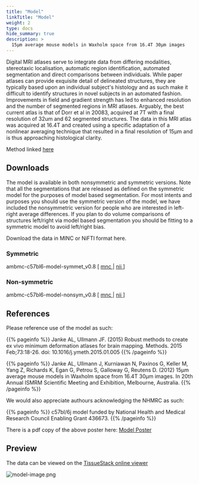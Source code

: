 ```yaml
---
title: "Model"
linkTitle: "Model"
weight: 2
type: docs
hide_summary: true
description: >
  15μm average mouse models in Waxholm space from 16.4T 30μm images
---
```


Digital MRI atlases serve to integrate data from differing modalities, stereotaxic localisation, automatic region identification, automated segmentation and direct comparisons between individuals. While paper atlases can provide exquisite detail of delineated structures, they are typically based upon an individual subject's histology and as such make it difficult to identify structures in novel subjects in an automated fashion. Improvements in field and gradient strength has led to enhanced resolution and the number of segmented regions in MRI atlases. Arguably, the best current atlas is that of Dorr et al in 20083, acquired at 7T with a final resolution of 32um and 62 segmented structures. The data in this MRI atlas was acquired at 16.4T and created using a specific adaptation of a nonlinear averaging technique that resulted in a final resolution of 15μm and is thus approaching histological clarity.

Method linked [here <i class="fas fa-external-link-alt"></i>](/AMBMC/#method)

## Downloads

The model is available in both nonsymmetric and symmetric versions. Note that all the segmentations that are released as defined on the symmetric model for the purposes of model based segmentation. For most intents and purposes you should use the symmetric version of the model, we have included the nonsymmetric version for people who are interested in left-right average differences. If you plan to do volume comparisons of structures left/right via model based segmentation you should be fitting to a symmetric model to avoid left/right bias.

Download the data in MINC or NiFTI format here.

### Symmetric
ambmc-c57bl6-model-symmet_v0.8 [ [mnc <i class="fas fa-download"></i>](https://osf.io/download/g8j9u) | [nii <i class="fas fa-download"></i>](https://osf.io/download/g8p6a) ]

### Non-symmetric
ambmc-c57bl6-model-nonsym_v0.8 [ [mnc <i class="fas fa-download"></i>](https://osf.io/download/zwcjf) | [nii <i class="fas fa-download"></i>](https://osf.io/download/t9chg) ]

## References
Please reference use of the model as such:

{{% pageinfo %}}
Janke AL, Ullmann JF. (2015) Robust methods to create ex vivo minimum deformation atlases for 
brain mapping. Methods. 2015 Feb;73:18-26. doi: 10.1016/j.ymeth.2015.01.005
{{% /pageinfo %}}

{{% pageinfo %}}
Janke AL, Ullmann J, Kurniawan N, Paxinos G, Keller M, Yang Z, Richards K, Egan G, Petrou S, 
Galloway G, Reutens D. (2012) 15μm average mouse models in Waxholm space from 16.4T 
30μm images. In 20th Annual ISMRM Scientific Meeting and Exhibition, Melbourne, Australia.
{{% /pageinfo %}}

We would also appreciate authours acknowledging the NHMRC as such:

{{% pageinfo %}}
c57bl/6j model funded by National Health and Medical Research Council Enabling Grant 436673.
{{% /pageinfo %}}

There is a pdf copy of the above poster here: [Model Poster <i class="fas fa-external-link-alt"></i>](https://osf.io/download/yhn6w)

## Preview

The data can be viewed on the [TissueStack online viewer <i class="fas fa-external-link-alt"></i>](http://www.tissuestack.org/desktop.html?ds=2&plane=y&x=0.054&y=0.061&z=0.01&zoom=75)

![model-image.png](../model-image.png)

